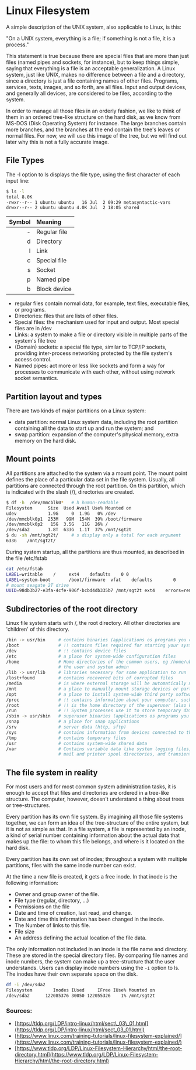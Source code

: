 # Linux Filesystem

A simple description of the UNIX system, also applicable to Linux, is this:

"On a UNIX system, everything is a file; if something is not a file, it is a process."

This statement is true because there are special files that are more than just files \(named pipes and sockets, for instance\), but to keep things simple, saying that everything is a file is an acceptable generalization. A Linux system, just like UNIX, makes no difference between a file and a directory, since a directory is just a file containing names of other files. Programs, services, texts, images, and so forth, are all files. Input and output devices, and generally all devices, are considered to be files, according to the system.

In order to manage all those files in an orderly fashion, we like to think of them in an ordered tree-like structure on the hard disk, as we know from MS-DOS \(Disk Operating System\) for instance. The large branches contain more branches, and the branches at the end contain the tree's leaves or normal files. For now, we will use this image of the tree, but we will find out later why this is not a fully accurate image.

## File Types

The -l option to ls displays the file type, using the first character of each input line:

```bash
$ ls -l
total 8.0K
-rwxr--r-- 1 ubuntu ubuntu   16 Jul  2 09:29 metasyntactic-vars
drwxr--r-- 2 ubuntu ubuntu 4.0K Jul  2 18:05 shared
```

| Symbol | Meaning |
| ---: | :--- |
| - | Regular file |
| d | Directory |
| l | Link |
| c | Special file |
| s | Socket |
| p | Named pipe |
| b | Block device |

* regular files contain normal data, for example, text files, executable files, or programs.
* Directories: files that are lists of other files.
* Special files: the mechanism used for input and output. Most special files are in /dev
* Links: a system to make a file or directory visible in multiple parts of the system's file tree
* \(Domain\) sockets: a special file type, similar to TCP/IP sockets, providing inter-process networking protected by the file system's access control.
* Named pipes: act more or less like sockets and form a way for processes to communicate with each other, without using network socket semantics.

## Partition layout and types

There are two kinds of major partitions on a Linux system:

* data partition: normal Linux system data, including the root partition containing all the data to start up and run the system; and
* swap partition: expansion of the computer's physical memory, extra memory on the hard disk.

## Mount points

All partitions are attached to the system via a mount point. The mount point defines the place of a particular data set in the file system. Usually, all partitions are connected through the root partition. On this partition, which is indicated with the slash \(/\), directories are created.

```bash
$ df -h  /dev/mmcblk0*   # h human-readable
Filesystem      Size  Used Avail Use% Mounted on
udev            1.9G     0  1.9G   0% /dev
/dev/mmcblk0p1  253M   99M  154M  39% /boot/firmware
/dev/mmcblk0p2   15G  3.5G   11G  26% /
/dev/sda2       1.8T  633G  1.1T  37% /mnt/sgt2t
$ du -sh /mnt/sgt2t/     # s display only a total for each argument 
633G    /mnt/sgt2t/
```

During system startup, all the partitions are thus mounted, as described in the file /etc/fstab

```bash
cat /etc/fstab 
LABEL=writable    /     ext4    defaults    0 0
LABEL=system-boot       /boot/firmware  vfat    defaults        0       1
# mount seagate 2T drive
UUID=98db3b27-e3fa-4cfe-906f-bcbd4db335b7 /mnt/sgt2t ext4    errors=remount-ro,auto,exec,rw,user 0       0
```

## Subdirectories of the root directory

Linux file system starts with /, the root directory. All other directories are 'children' of this directory.

```bash
/bin -> usr/bin     # contains binaries (applications os programs you can run)
/boot               # !! contains files required for starting your system
/dev                # !! contains device files
/etc                # a place for system-wide configuration files
/home               # Home directories of the common users, eg /home/ubuntu this is accessible to only
                    # the user and system admin
/lib -> usr/lib     # libraries necessary for some application to run
/lost+found         # contains recovered bits of corrupted files
/media              # is where external storage will be automatically mounted when you plug it in and try to access it
/mnt                # a place to manually mount storage devices or partitions
/opt                # a place to install system-wide third party software 
/proc               # !! contains information about your computer, such as information about your CPU
/root               # !! is the home directory of the superuser (also known as the “Administrator”) of the system
/run                # !! System processes use it to store temporary data
/sbin -> usr/sbin   # superuser binaries (applications os programs you can run)
/snap               # a place for snap applications
/srv                # server data (http, sftp)
/sys                # contains information from devices connected to the machine
/tmp                # contains temporary files
/usr                # contains system-wide shared data
/var                # Contains variable data like system logging files, 
                    # mail and printer spool directories, and transient and temporary files
```

## The file system in reality

For most users and for most common system administration tasks, it is enough to accept that files and directories are ordered in a tree-like structure. The computer, however, doesn't understand a thing about trees or tree-structures.

Every partition has its own file system. By imagining all those file systems together, we can form an idea of the tree-structure of the entire system, but it is not as simple as that. In a file system, a file is represented by an inode, a kind of serial number containing information about the actual data that makes up the file: to whom this file belongs, and where is it located on the hard disk.

Every partition has its own set of inodes; throughout a system with multiple partitions, files with the same inode number can exist.

At the time a new file is created, it gets a free inode. In that inode is the following information:

* Owner and group owner of the file.
* File type \(regular, directory, ...\)
* Permissions on the file
* Date and time of creation, last read, and change.
* Date and time this information has been changed in the inode.
* The Number of links to this file.
* File size
* An address defining the actual location of the file data.

The only information not included in an inode is the file name and directory. These are stored in the special directory files. By comparing file names and inode numbers, the system can make up a tree-structure that the user understands. Users can display inode numbers using the `-i` option to ls. The inodes have their own separate space on the disk.

```bash
df -i /dev/sda2 
Filesystem        Inodes IUsed     IFree IUse% Mounted on
/dev/sda2      122085376 30050 122055326    1% /mnt/sgt2t
```

### Sources:

* [https://tldp.org/LDP/intro-linux/html/sect\_03\_01.html](https://tldp.org/LDP/intro-linux/html/sect_03_01.html)
* [https://www.linux.com/training-tutorials/linux-filesystem-explained/](https://www.linux.com/training-tutorials/linux-filesystem-explained/)  
* [https://www.tldp.org/LDP/Linux-Filesystem-Hierarchy/html/the-root-directory.html](https://www.tldp.org/LDP/Linux-Filesystem-Hierarchy/html/the-root-directory.html)

